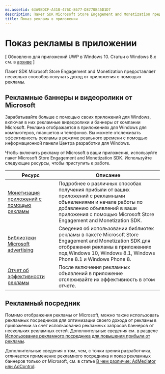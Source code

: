 ```yaml
---
ms.assetid: 63A9EDCF-A418-476C-8677-D8770B45D1D7
description: Пакет SDK Microsoft Store Engagement and Monetization предоставляет несколько способов получать доход от приложения с помощью рекламы.
title: Показ рекламы в приложении
---
```


# Показ рекламы в приложении


\[ Обновлено для приложений UWP в Windows 10. Статьи о Windows 8.x см. в [архиве](http://go.microsoft.com/fwlink/p/?linkid=619132) \]

Пакет SDK Microsoft Store Engagement and Monetization предоставляет несколько способов получать доход от приложения с помощью рекламы.

## Рекламные баннеры и видеоролики от Microsoft

Зарабатывайте больше с помощью своих приложений для Windows, включая в них рекламные видеоролики и баннеры от компании Microsoft. Реклама отображается в приложениях для Windows для компьютеров, планшетов и телефонов. Вы можете отслеживать эффективность рекламы в режиме реального времени с помощью информационной панели Центра разработки для Windows.

Чтобы включить рекламу от Microsoft в ваши приложения, используйте пакет Microsoft Store Engagement and Monetization SDK. Используйте следующие ресурсы, чтобы приступить к работе.

| **Ресурс**                                                                         | **Описание**                                                                                                                                 |
|--------------------------------------------------------------------------------------|-------------------------------------------------------------------------------------------------------------------------------------------------|
| [Монетизация приложений с помощью рекламы]( http://go.microsoft.com/fwlink/p/?LinkId=699559)     | Подробнее о различных способах получения прибыли от ваших приложений с рекламными объявлениями и начале работы по добавлению объявлений в ваши приложения с помощью Microsoft Store Engagement and Monetization SDK.                 |
| [Библиотеки Microsoft advertising](http://go.microsoft.com/fwlink/p/?LinkId=619606) | Сведения об использовании библиотек рекламы в пакете Microsoft Store Engagement and Monetization SDK для отображения рекламы в приложениях под Windows 10, Windows 8.1, Windows Phone 8.1 и Windows Phone 8. |
| [Отчет об эффективности рекламы](https://msdn.microsoft.com/library/windows/apps/mt186436)           | После включения рекламных объявлений в приложение отслеживайте их эффективность в этом отчете.                                                   |

## Рекламный посредник

Помимо отображения рекламы от Microsoft, можно также использовать рекламных посредников для оптимизации своего дохода от рекламы в приложении за счет использования рекламных запросов баннеров от нескольких рекламных сетей. Дополнительные сведения см. в разделе [Использование рекламного посредника для повышения прибыли от рекламы](use-ad-mediation-to-maximize-revenue.md).

Дополнительные сведения о том, чем, с точки зрения разработчика, отличается применение рекламного посредника и показ рекламных баннеров только от Microsoft, см. в статье [В чем различие: AdMediator или AdControl](https://msdn.microsoft.com/library/mt463352.aspx).

 

 


<!--HONumber=Mar16_HO5-->



